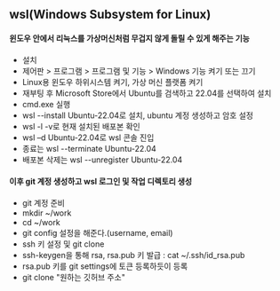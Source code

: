 ## wsl(Windows Subsystem for Linux)

#### 윈도우 안에서 리눅스를 가상머신처럼 무겁지 않게 돌릴 수 있게 해주는 기능

- 설치
- 제어판 > 프로그램 > 프로그램 및 기능 > Windows 기능 켜기 또는 끄기
- Linux용 윈도우 하위시스템 켜기, 가상 머신 플랫폼 켜기
- 재부팅 후 Microsoft Store에서 Ubuntu를 검색하고 22.04를 선택하여 설치
- cmd.exe 실행
- wsl --install Ubuntu-22.04로 설치, ubuntu 계정 생성하고 암호 설정
- wsl -l -v로 현재 설치된 배포본 확인
- wsl –d Ubuntu-22.04로 wsl 콘솔 진입
- 종료는 wsl --terminate Ubuntu-22.04
- 배포본 삭제는 wsl --unregister Ubuntu-22.04
  
#### 이후 git 계정 생성하고 wsl 로그인 및 작업 디렉토리 생성

- git 계정 준비
- mkdir ~/work
- cd ~/work
- git config 설정을 해준다.(username, email)
- ssh 키 설정 및 git clone
- ssh-keygen을 통해 rsa, rsa.pub 키 발급 : cat ~/.ssh/id_rsa.pub
- rsa.pub 키를 git settings에 토큰 등록하듯이 등록
- git clone "원하는 깃허브 주소"